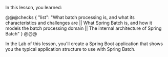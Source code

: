 In this lesson, you learned:

@@@checks
{
"list": "What batch processing is, and what its characteristics and challenges are || What Spring Batch is, and how it models the batch processing domain || The internal architecture of Spring Batch"
}
@@@

In the Lab of this lesson, you'll create a Spring Boot application that shows you the typical application structure to use with Spring Batch.
